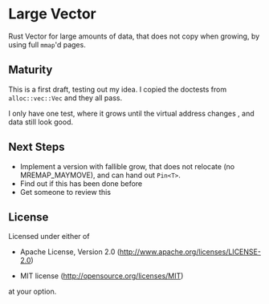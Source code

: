 Large Vector
============

Rust Vector for large amounts of data, that does not copy when growing, by using full `mmap`'d pages.

Maturity
--------

This is a first draft, testing out my idea. I copied the doctests from
`alloc::vec::Vec` and they all pass.

I only have one test, where it grows until the virtual address changes , and data still look good.


Next Steps
----------

-   Implement a version with fallible grow, that does not relocate (no MREMAP_MAYMOVE),  and can hand out
    `Pin<T>`. 
-   Find out if this has been done before
-   Get someone to review this




License
-------

Licensed under either of

- Apache License, Version 2.0 (http://www.apache.org/licenses/LICENSE-2.0)

- MIT license (http://opensource.org/licenses/MIT)

at your option.
